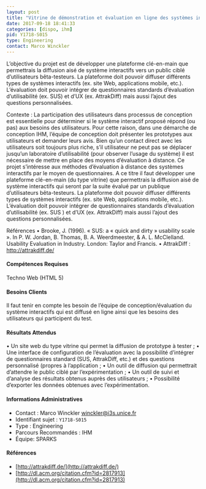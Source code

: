 ```yaml
---
layout: post
title: "Vitrine de démonstration et évaluation en ligne des systèmes interactifs"
date: 2017-09-18 18:41:33
categories: [dispo, ihm]
pid: Y1718-S015
type: Engineering
contact: Marco Winckler
---
```

       
L’objective du projet est de développer une plateforme clé-en-main que permettrais la diffusion aisé de système interactifs vers un public ciblé d’utilisateurs bêta-testeurs. La plateforme doit pouvoir diffuser différents types de systèmes interactifs (ex. site Web, applications mobile, etc.). L’évaluation doit pouvoir intégrer de questionnaires standards d’évaluation d’utilisabilité (ex. SUS) et d’UX (ex. AttrakDiff) mais aussi l’ajout des questions personnalisées. 

Contexte : 
La participation des utilisateurs dans processus de conception est essentielle pour déterminer si le système interactif proposé répond (ou pas) aux besoins des utilisateurs. Pour cette raison, dans une démarche de conception IHM, l’équipe de conception doit présenter les prototypes aux utilisateurs et demander leurs avis. Bien qu’un contact direct avec les utilisateurs soit toujours plus riche, s’il utilisateur ne peut pas se déplacer jusqu’un laboratoire d’utilisabilité (pour observer l’usage du système) il est nécessaire de mettre en place des moyens d’évaluation à distance. 
Ce projet s’intéresse aux méthodes d’évaluation à distance des systèmes interactifs par le moyen de questionnaires. A ce titre il faut développer une plateforme clé-en-main (du type vitrine) que permettrais la diffusion aisé de système interactifs qui seront par la suite évalué par un publique d’utilisateurs bêta-testeurs. La plateforme doit pouvoir diffuser différents types de systèmes interactifs (ex. site Web, applications mobile, etc.). L’évaluation doit pouvoir intégrer de questionnaires standards d’évaluation d’utilisabilité (ex. SUS ) et d’UX (ex. AttrakDiff) mais aussi l’ajout des questions personnalisées. 

Références 
•	Brooke, J. (1996). « SUS: a « quick and dirty » usability scale ». In P. W. Jordan, B. Thomas, B. A. Weerdmeester, & A. L. McClelland. Usability Evaluation in Industry. London: Taylor and Francis.
•	AttrakDiff : http://attrakdiff.de/

#### Compétences Requises
Techno Web (HTML 5)


#### Besoins Clients
Il faut tenir en compte les besoin de l’équipe de conception/évaluation du système interactifs qui est diffusé en ligne ainsi que les besoins des utilisateurs qui participent du test. 

#### Résultats Attendus
•	Un site web du type vitrine qui permet la diffusion de prototype à tester ;
•	Une interface de configuration de l’évaluation avec la possibilité d’intégrer de questionnaires standard (SUS, AttrakDiff, etc.) et des questions personnalisé (propres à l’application ; 
•	Un outil de diffusion qui permettrait d’attendre le public ciblé par l’expérimentation ; 
•	Un outil de suivi et d’analyse des résultats obtenus auprès des utilisateurs ;
•	Possibilité d’exporter les données obtenues avec l’expérimentation. 
     

#### Informations Administratives
  * Contact : Marco Winckler <winckler@i3s.unice.fr>
  * Identifiant sujet : `Y1718-S015`
  * Type : Engineering
  * Parcours Recommandés : IHM
  * Équipe: SPARKS

#### Références

  * [http://attrakdiff.de/](http://attrakdiff.de/)
  * [http://dl.acm.org/citation.cfm?id=2817913](http://dl.acm.org/citation.cfm?id=2817913)
       
     